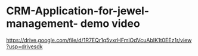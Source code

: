 # CRM-Application-for-jewel-management- demo video 
https://drive.google.com/file/d/1R7EQr1q5vxrHFmlOdVcuAbIK1t0EEz1r/view?usp=drivesdk
